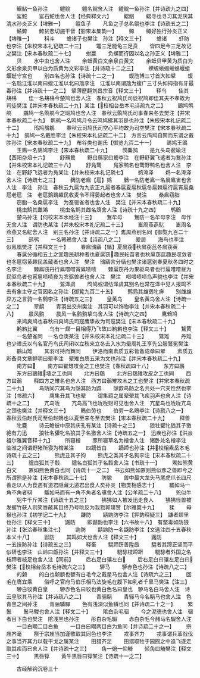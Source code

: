 <!-- { "loadSidebar": true } -->
　　鰋鮎一鱼孙注
　　鳢鲩
　　鳢名鲩舍人注　鳢鲩一鱼孙注【并诗疏九之四】
　　鲨鮀
　　鲨石鮀也舍人注【经典释文六】
　　鳛鮂
　　鳛寻也寻习其泥厌其清水孙炎正义【埤雅一】
　　鲲鱼子
　　凡鱼之子总名鲲也李注【诗疏五之二】
　　鱊鮬
　　鮬贫悲切施干音【影宋本集韵一】
　　鳟
　　鳟好独行孙炎正义【埤稚一】
　　科斗
　　蟾诸子也樊注　孙注【释文三十】
　　蟾诸
　　虾防也李注【朱校宋本礼记疏二十三】
　　鼈三足能龟三足贲
　　皆四足今三足故记之樊注【宋本春秋疏二十七】
　　蚹蠃
　　负螺而行因以名之孙正义【埤雅二】
　　贝
　　水中虫也舍人注
　　余蚳黄白文余泉白黄文
　　余蚳贝甲黄为质白为文彩余泉贝甲以白为质黄为文彩李注【并诗疏十二之三】
　　蝾螈蜥蜴蜥蜴蝘蜓蝘蜓守宫也
　　别四名也孙注【诗疏十二之一】
　　蝮虺博三寸首大如擘
　　蝮一名虺江淮以南曰蝮江淮以北曰虺李注　江淮以南谓虺为蝮广三寸头如拇指有牙最毒孙注【并诗疏十一之二】　擘薄歴翻刘昌宗音【释文三十】
　　释鸟
　　佳其鳺鴀
　　佳一名鳺鴀今楚鸠也舍人注　春秋云祝鸠氏司徒祝鸠即佳其夫不孝故为司徒樊注【并宋本春秋疏二十九】某注【校相台岳本毛诗疏九之二】
　　鶌鸠鹘鸼
　　鶌鸠一名鹘鸼今之班鸠也舍人注　春秋云鹘鸠氏司事春来冬去樊注【并宋本春秋疏二十九】　鹘鸼一名鸣鸠月令云鸣鸠拂其羽是也孙注【朱校宋本礼记疏二十二】
　　鸤鸠鴶鵴
　　春秋云司鸠氏司空心平均故为司空樊注【宋本春秋疏二十九】　鸱鸠一名戴胜李注【朱校宋本礼记疏二十二】　方言云鸤鸠自闗而东谓之戴胜孙注【宋本春秋疏二十九】　布谷类也谢氏【御览九百二十一】
　　鴡鸠王鴡
　　王鴡一名鴡鸠李注【宋本春秋疏二十九】
　　鸧麋鸹
　　是九头鸟裴瑜注【酉阳杂俎十六】
　　舒鴈鵞
　　野曰鴈家曰鵞李注　在野舒翼飞逺者为鵞孙注【并朱校宋本礼记疏三十八】
　　舒鳬鹜
　　鳬家鸭名也鹜野鸭名也舍人注　李注　在野舒飞远者为鳬某注【并朱校宋本礼记疏七】
　　鹈洿泽
　　鹈一名洿泽舍人注【诗疏七之三】
　　鶨防老鳸【扈】鴳
　　鶨一名防老鳸一名鳸鳸雀也舍人注　李注　孙注　春秋云九扈为九农正九扈者春扈夏扈秋扈冬扈棘扈行扈宵扈桑扈老扈　注　老扈鷃鷃趣民收麦令不得晏起者也舍人注　樊注
　　桑鳸窃脂
　　窃脂一名桑扈李注　为蚕驱雀者也舍人注　樊注【并宋本春秋疏二十九】
　　桃虫鹪其雌鴱
　　桃虫名鹪其雌名鴱舍人注【诗疏十九之四】
　　鹎鶋
　　楚乌孙注【何校宋本水经注十三】
　　鴽牟母
　　鴽防一名牟母李注　母作无舍人注　谓防也某注【并朱校宋本礼记疏二十三】
　　巂周燕燕鳦
　　巂周名燕燕又名鳦舍人注　别三名孙注【并诗疏二之一】巂周燕别名同【御覧九百二十三】
　　鸱鸮
　　一名鸋鴂舍人注【诗疏八之二】
　　爰居
　　海鸟也李注　似鳯凰樊注【并释文三十】
　　春鳸鳻鶞【循】夏鳸窃秋鳸窃蓝冬鳸窃黄
　　春扈分循相五土之宜趣民耕种者也夏扈窃趣民耘苗者也秋扈窃蓝趣民収敛者也冬扈窃黄趣民盖藏者也舍人注　樊注　鳻鶞言分循也樊注诸扈别春夏秋冬四时之名李注
　　棘鳸窃丹行鳸唶唶宵鳸啧啧
　　棘扈窃丹为果驱鸟者也行扈唶唶昼为民驱鸟者也宵扈啧啧夜为农驱兽者也舍人注　樊注　唶唶啧啧鸟声貌也李注【并宋本春秋疏二十九】
　　鶭泽虞
　　鸤鸠或谓纺泽虞其别名也常在泽中见人报鸣不去有象主守之官因名之孙注【御覧九百二十五】
　　鹩鹑其雄鶛牝痹
　　别雌雄异方之言鹑一名鹩李注【诗疏五之三】
　　皇黄鸟
　　皇名黄鸟舍人注【诗疏一之二】
　　翠鹬
　　青羽出交州樊注　其羽可以饰物李注【并宋本春秋疏二十八】
　　晨风鹯
　　晨风一名鹯鹯挚鸟舍人注【诗疏六之四】
　　鹰鶆鸠
　　来鸠爽鸠也春秋曰爽鸠氏司寇鹰挚故为司寇樊注【宋本春秋疏二十九】
　　鹣鹣比翼
　　鸟有一翅一目相得乃飞故曰鹣鹣也李注【释文三十】
　　鵹黄
　　一名楚雀同　一名仓庚某注【并朱校宋本礼记疏二十三】
　　鷩雉
　　丹雉也少皥氏以鸟名官丹鸟氏司闭以立秋来立冬去入水为蜃周礼王享先公服鷩冕樊注
　　鸐山雉
　　其羽可持而舞同
　　伊洛而南素质五彩皆备成章曰翚
　　素质五彩备具文章鲜明曰翚李注　翚雉白质五采为文也孙注【并宋本春秋疏二十九】
　　南方曰
　　南方曰翟雉攻金之工也樊注【春秋疏四十八】
　　东方曰鶅
　　东方曰鶅雉埴之工也同
　　北方曰鵗
　　北方曰鵗雉攻皮之工也同
　　西方曰鷷
　　释四方之雉名也舍人注　西方曰鷷雉攻木之工也樊注【并宋本春秋疏二十九】
　　鸟防同穴其鸟为鵌其防为鼵
　　鵌鼵鸟防之名共处一穴天性然也李注【书疏六】
　　鹰隼丑其飞也翚
　　谓隼鹞之属翚翚其飞疾羽声也舍人注【诗疏十之二】
　　亢鸟咙
　　亢鸟高飞也咙咙财可见也舍人注　亢星鸟也咙咙亢鸟之颈也樊注【并释文三十】
　　鵙伯劳也
　　伯劳一名鵙李注【诗疏八之一】　春秋云伯赵氏司至伯赵鵙也以夏至来冬至去樊注【宋本春秋疏二十九】
　　释兽
　　牝麎
　　诗云瞻彼中原其庆孔有某注【诗疏十之三】
　　狼牡貛牝狼其子獥絶有力迅
　　狼牡名貛牝名狼其子名獥舍人注【诗疏五之一】　迅疾也孙注【洪焱祖尔雅翼音释十九】
　　所寝橧
　　豕所寝草名为橧舍人注　猪卧处名橧李注　临淮之间谓野猪所寝为橧某注
　　四蹢皆白
　　蹢蹄也孙注【并校相素岳本毛诗疏十五之三】
　　熊虎丑其子狗
　　熊虎之类其子名狗李注【宋本春秋疏二十三】
　　貔白狐其子豰
　　貔名白狐其子名豰舍人注【书疏十一】
　　罴如熊黄白文
　　罴如熊色黄白也同【诗疏十一之二】　书云如熊如罴则熊似豕之兽即今之所谓熊是孙注【宋本春秋疏二十七】
　　防貐
　　兽中最大龙头马尾虎爪长四尺善走以人为食遇有道君隠藏无道君出食人矣孙炎【物类相感志十】
　　驨如马一角不角者骐
　　驨如马而有一角不角者名骐舍人注【公羊疏二十八】
　　兕似牛
　　兕牛千斤某注【诗疏十五之三】
　　狒狒如人被发迅走食人
　　狒狒怪兽被发握竹获人则笑唇蔽其目终乃号咷反为我戮郭璞赞【尔雅翼十九】
　　猱
　　母猴也孙注【初学记二十九】
　　鼸防
　　鼱鼩防李注【押韵释疑三】　鼸者颊里也孙注【释文三十】
　　鼷防
　　即鼱鼩也李注【六书故十八】　有螫毒如防狼孙注【张洽春秋集注七】
　　鼩防
　　鼱鼩防一名鼷防李注【文选注四十五春秋本义十八】
　　鼣防
　　其鸣如犬也舍人注【释文三十】
　　鼫防　　　　　　　　　　　　　　　　　　一五技防孙注【诗疏五之三】
　　释畜
　　騉蹄趼善陞甗
　　騉者其蹄正坚而平似研也李注　山岭曰甗孙注【并释文三十】
　　騉駼枝蹄趼
　　騉駼者外国之名枝蹄者枝足也舍人注【同前】
　　后右足白骧左白
　　后右足白曰骧左足白曰樊注【校相台岳本毛诗疏六之三】
　　駵马
　　駵赤色也孙注【诗疏八之二】
　　的颡
　　的白也颡额也额有白毛今之戴星马也舍人注【诗疏六之三】
　　回毛在膺宜乘
　　俗呼之官府马伯乐相马法旋毛在腹下如乳者千里马樊注【注三】
　　駵白驳黄白皇
　　駵赤色名曰驳也黄白色名曰皇也　駵马名白马舍人注　诗云皇驳其马孙注【并诗疏八之二】
　　青骊駽
　　青骊马今名駽马也舍人注　色青黒之间孙注
　　青骊驎驒
　　色有浅深似鱼鳞也同【并诗疏二十之一】
　　繁鬛
　　鬛马騣也舍人注【释文二十】
　　隂白杂毛骃
　　今之泥骢也舍人注　骃者目下白也樊注　隂浅黒也孙注
　　彤白杂毛騢
　　赤白杂毛今赭马名騢舍人注
　　一目白瞷二目白鱼
　　一目白曰瞷两目白为鱼同【并诗疏二十之一】
　　宗庙齐毫
　　祭于宗庙当加谨敬取其同色也李注
　　戎事齐力
　　戎事谓兵革战伐之事当齐其力以载干戈之属某注
　　田猎齐足
　　田猎取牲于园囿之中追飞逐走取其疾而已舍人注【并诗疏十之三】
　　角一俯一仰觭
　　倾角曰觭樊注【释文三十】
　　黒唇犉
　　黄牛黒唇曰犉某注【诗疏十一之二】


　　古经解钩沉卷三十
